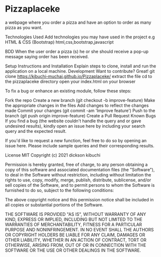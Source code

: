 # Pizzaplaceke
 
 a webpage where you order a pizza and have an option to order as many pizza as you want.

Technologies Used Add technologies you may have used in the project e.g HTML & CSS (Bootstrap) html,css,bootstrap,javascript

BDD When the user order a pizza (s) he or she should receive a pop-up message saying order has been received.

Setup Instructions and Installation Explain steps to clone, install and run the application on a local machine. Development Want to contribute? Great!
git clone https://kibuchi-muchai.github.io/Pizzaplaceke/
extract the file
cd to the pizzaplaceke directory
open your index.html on your browser

To fix a bug or enhance an existing module, follow these steps:

Fork the repo Create a new branch (git checkout -b improve-feature) Make the appropriate changes in the files Add changes to reflect the changes made Commit your changes (git commit -am 'Improve feature') Push to the branch (git push origin improve-feature) Create a Pull Request Known Bugs If you find a bug (the website couldn't handle the query and or gave undesired results), kindly open an issue here by including your search query and the expected result.

If you'd like to request a new function, feel free to do so by opening an issue here. Please include sample queries and their corresponding results.

License MIT Copyright (c) 2021 dickson kibuchi

Permission is hereby granted, free of charge, to any person obtaining a copy of this software and associated documentation files (the "Software"), to deal in the Software without restriction, including without limitation the rights to use, copy, modify, merge, publish, distribute, sublicense, and/or sell copies of the Software, and to permit persons to whom the Software is furnished to do so, subject to the following conditions:

The above copyright notice and this permission notice shall be included in all copies or substantial portions of the Software.

THE SOFTWARE IS PROVIDED "AS IS", WITHOUT WARRANTY OF ANY KIND, EXPRESS OR IMPLIED, INCLUDING BUT NOT LIMITED TO THE WARRANTIES OF MERCHANTABILITY, FITNESS FOR A PARTICULAR PURPOSE AND NONINFRINGEMENT. IN NO EVENT SHALL THE AUTHORS OR COPYRIGHT HOLDERS BE LIABLE FOR ANY CLAIM, DAMAGES OR OTHER LIABILITY, WHETHER IN AN ACTION OF CONTRACT, TORT OR OTHERWISE, ARISING FROM, OUT OF OR IN CONNECTION WITH THE SOFTWARE OR THE USE OR OTHER DEALINGS IN THE SOFTWARE.
